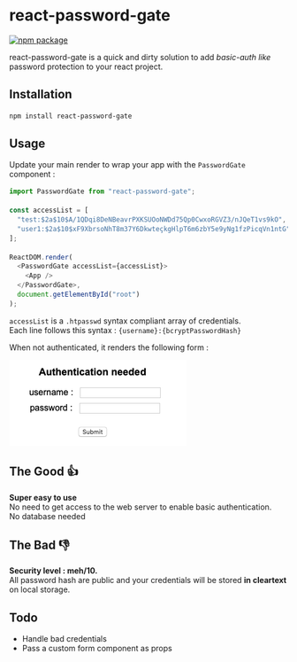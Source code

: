 # react-password-gate

[![npm package][npm-badge]][npm]

react-password-gate is a quick and dirty solution to add _basic-auth like_ password protection to your react project.

## Installation

```bash
npm install react-password-gate
```

## Usage

Update your main render to wrap your app with the `PasswordGate` component :

```javascript
import PasswordGate from "react-password-gate";

const accessList = [
  "test:$2a$10$A/1QDqi8DeNBeavrPXKSUOoNWDd75Qp0CwxoRGVZ3/nJQeT1vs9kO",
  "user1:$2a$10$xF9XbrsoNhT8m37Y6DkwteçkgHlpT6m6zbY5e9yNg1fzPicqVn1ntG"
];

ReactDOM.render(
  <PasswordGate accessList={accessList}>
    <App />
  </PasswordGate>,
  document.getElementById("root")
);
```

`accessList` is a `.htpasswd` syntax compliant array of credentials.  
Each line follows this syntax : `{username}:{bcryptPasswordHash}`

When not authenticated, it renders the following form :

!["Screenshot"](https://github.com/mcoeur/react-password-gate/blob/master/screenshot.png?raw=true "Screenshot")

## The Good :thumbsup:

**Super easy to use**  
No need to get access to the web server to enable basic authentication.  
No database needed

## The Bad :thumbsdown:

**Security level : meh/10.**  
All password hash are public and your credentials will be stored **in cleartext** on local storage.

## Todo

- Handle bad credentials
- Pass a custom form component as props

[npm-badge]: https://img.shields.io/npm/v/react-password-gate.png?style=flat-square
[npm]: https://www.npmjs.org/package/react-password-gate
